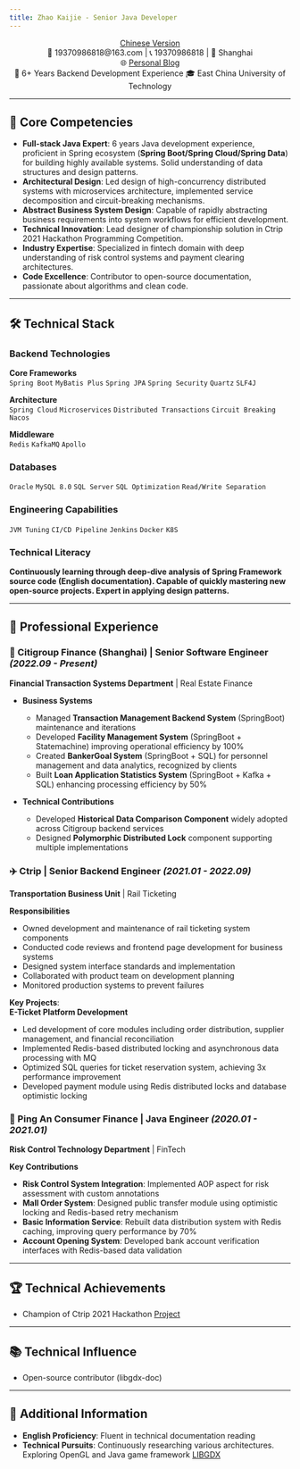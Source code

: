 ```yaml
---
title: Zhao Kaijie - Senior Java Developer
---
```


<div align="center">
<a href="/resume/">Chinese Version </a>
 </div>
<!-- [English Version](/resume/index_en) | [PDF Download](#) <br> -->



<div align="center">
📧 19370986818@163.com | 📞 19370986818 | 📍 Shanghai  
<br>🌐 <a href="https://voidvvv.github.io/">Personal Blog</a> <br> 🏢 6+ Years Backend Development Experience  
🎓 East China University of Technology
</div>

---

## 🏅 Core Competencies
- **Full-stack Java Expert**: 6 years Java development experience, proficient in Spring ecosystem (**Spring Boot/Spring Cloud/Spring Data**) for building highly available systems. Solid understanding of data structures and design patterns.
- **Architectural Design**: Led design of high-concurrency distributed systems with microservices architecture, implemented service decomposition and circuit-breaking mechanisms.
- **Abstract Business System Design**: Capable of rapidly abstracting business requirements into system workflows for efficient development.
- **Technical Innovation**: Lead designer of championship solution in Ctrip 2021 Hackathon Programming Competition.
- **Industry Expertise**: Specialized in fintech domain with deep understanding of risk control systems and payment clearing architectures.
- **Code Excellence**: Contributor to open-source documentation, passionate about algorithms and clean code.

---

## 🛠️ Technical Stack

### Backend Technologies

**Core Frameworks**  
`Spring Boot` `MyBatis Plus` `Spring JPA` `Spring Security` `Quartz` `SLF4J`

**Architecture**  
`Spring Cloud` `Microservices` `Distributed Transactions` `Circuit Breaking` `Nacos`

**Middleware**  
`Redis` `KafkaMQ` `Apollo`

### Databases
`Oracle` `MySQL 8.0` `SQL Server` `SQL Optimization` `Read/Write Separation`

### Engineering Capabilities
`JVM Tuning` `CI/CD Pipeline` `Jenkins` `Docker` `K8S`

### Technical Literacy
**Continuously learning through deep-dive analysis of Spring Framework source code (English documentation). Capable of quickly mastering new open-source projects. Expert in applying design patterns.**

---

## 💼 Professional Experience

### 🏦 Citigroup Finance (Shanghai) | Senior Software Engineer *(2022.09 - Present)*
**Financial Transaction Systems Department** | Real Estate Finance

- **Business Systems**
  - Managed **Transaction Management Backend System** (SpringBoot) maintenance and iterations
  - Developed **Facility Management System** (SpringBoot + Statemachine) improving operational efficiency by 100%
  - Created **BankerGoal System** (SpringBoot + SQL) for personnel management and data analytics, recognized by clients
  - Built **Loan Application Statistics System** (SpringBoot + Kafka + SQL) enhancing processing efficiency by 50%

- **Technical Contributions**
  - Developed **Historical Data Comparison Component** widely adopted across Citigroup backend services
  - Designed **Polymorphic Distributed Lock** component supporting multiple implementations

### ✈️ Ctrip | Senior Backend Engineer *(2021.01 - 2022.09)*
**Transportation Business Unit** | Rail Ticketing

**Responsibilities**
- Owned development and maintenance of rail ticketing system components
- Conducted code reviews and frontend page development for business systems
- Designed system interface standards and implementation
- Collaborated with product team on development planning
- Monitored production systems to prevent failures

**Key Projects**:  
**E-Ticket Platform Development**
- Led development of core modules including order distribution, supplier management, and financial reconciliation
- Implemented Redis-based distributed locking and asynchronous data processing with MQ
- Optimized SQL queries for ticket reservation system, achieving 3x performance improvement
- Developed payment module using Redis distributed locks and database optimistic locking

### 🏦 Ping An Consumer Finance | Java Engineer *(2020.01 - 2021.01)*
**Risk Control Technology Department** | FinTech

**Key Contributions**
- **Risk Control System Integration**: Implemented AOP aspect for risk assessment with custom annotations
- **Mall Order System**: Designed public transfer module using optimistic locking and Redis-based retry mechanism
- **Basic Information Service**: Rebuilt data distribution system with Redis caching, improving query performance by 70%
- **Account Opening System**: Developed bank account verification interfaces with Redis-based data validation

---

## 🏆 Technical Achievements
- Champion of Ctrip 2021 Hackathon [Project](https://github.com/capa-cloud/capa-bff)

---

## 📚 Technical Influence
- Open-source contributor (libgdx-doc)

---

## 📌 Additional Information
- **English Proficiency**: Fluent in technical documentation reading
- **Technical Pursuits**: Continuously researching various architectures. Exploring OpenGL and Java game framework [LIBGDX](https://libgdx.com/)
